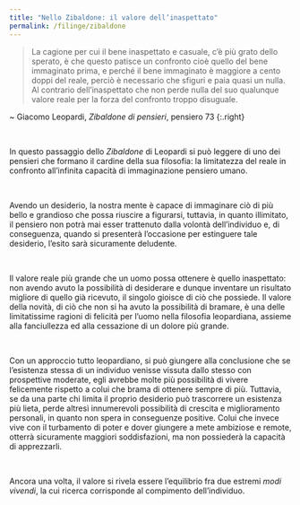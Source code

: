 ```yaml
---
title: "Nello Zibaldone: il valore dell’inaspettato"
permalink: /filinge/zibaldone
---
```

> La cagione per cui il bene inaspettato e casuale, c’è più grato dello sperato, è che questo patisce un confronto cioè quello del bene immaginato prima, e perché il bene immaginato è maggiore a cento doppi del reale, perciò è necessario che sfiguri e paia quasi un nulla. Al contrario dell’inaspettato che non perde nulla del suo qualunque valore reale per la forza del confronto troppo disuguale.

~ Giacomo Leopardi, *Zibaldone di pensieri*, pensiero 73
{:.right}

<br />

In questo passaggio dello *Zibaldone* di Leopardi si può leggere di uno dei pensieri che formano il cardine della sua filosofia: la limitatezza del reale in confronto all’infinita capacità di immaginazione pensiero umano.

<br />

Avendo un desiderio, la nostra mente è capace di immaginare ciò di più bello e grandioso che possa riuscire a figurarsi, tuttavia, in quanto illimitato, il pensiero non potrà mai esser trattenuto dalla volontà dell’individuo e, di conseguenza, quando si presenterà l’occasione per estinguere tale desiderio, l’esito sarà sicuramente deludente.

<br />

Il valore reale più grande che un uomo possa ottenere è quello inaspettato: non avendo avuto la possibilità di desiderare e dunque inventare un risultato migliore di quello già ricevuto, il singolo gioisce di ciò che possiede. Il valore della novità, di ciò che non si ha avuto la possibilità di bramare, è una delle limitatissime ragioni di felicità per l’uomo nella filosofia leopardiana, assieme alla fanciullezza ed alla cessazione di un dolore più grande.

<br />

Con un approccio tutto leopardiano, si può giungere alla conclusione che se l’esistenza stessa di un individuo venisse vissuta dallo stesso con prospettive moderate, egli avrebbe molte più possibilità di vivere felicemente rispetto a colui che brama di ottenere sempre di più. Tuttavia, se da una parte chi limita il proprio desiderio può trascorrere un esistenza più lieta, perde altresì innumerevoli possibilità di crescita e miglioramento personali, in quanto non spera in conseguenze positive. Colui che invece vive con il turbamento di poter e dover giungere a mete ambiziose e remote, otterrà sicuramente maggiori soddisfazioni, ma non possiederà la capacità di apprezzarli.

<br />

Ancora una volta, il valore si rivela essere l’equilibrio fra due estremi *modi vivendi*, la cui ricerca corrisponde al compimento dell’individuo.
